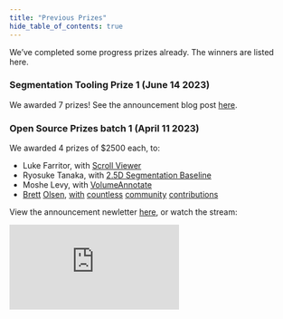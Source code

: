 ```yaml
---
title: "Previous Prizes"
hide_table_of_contents: true
---
```


<head>
  <html data-theme="dark" />

  <meta
    name="description"
    content="A $1,000,000+ machine learning and computer vision competition"
  />

  <meta property="og:type" content="website" />
  <meta property="og:url" content="https://scrollprize.org" />
  <meta property="og:title" content="Vesuvius Challenge" />
  <meta
    property="og:description"
    content="A $1,000,000+ machine learning and computer vision competition"
  />
  <meta
    property="og:image"
    content="https://scrollprize.org/img/social/opengraph.jpg"
  />

  <meta property="twitter:card" content="summary_large_image" />
  <meta property="twitter:url" content="https://scrollprize.org" />
  <meta property="twitter:title" content="Vesuvius Challenge" />
  <meta
    property="twitter:description"
    content="A $1,000,000+ machine learning and computer vision competition"
  />
  <meta
    property="twitter:image"
    content="https://scrollprize.org/img/social/opengraph.jpg"
  />
</head>

We’ve completed some progress prizes already. The winners are listed here.

### Segmentation Tooling Prize 1 (June 14 2023)

We awarded 7 prizes! See the announcement blog post [here](https://scrollprize.substack.com/p/segmentation-tooling-winners-new).

### Open Source Prizes batch 1 (April 11 2023)

We awarded 4 prizes of $2500 each, to:

* Luke Farritor, with [Scroll Viewer](https://github.com/lukeboi/scroll-viewer)
* Ryosuke Tanaka, with [2.5D Segmentation Baseline](https://www.kaggle.com/code/tanakar/2-5d-segmentaion-baseline-inference)
* Moshe Levy, with [VolumeAnnotate](https://github.com/MosheLevy20/VolumeAnnotate)
* [Brett](https://github.com/caethan/vesuvius_image) [Olsen](https://www.kaggle.com/code/brettolsen/efficient-image-loading-with-zarr), [with](https://www.kaggle.com/code/brettolsen/fast-efficient-image-storing-and-manipulation) [countless](https://www.kaggle.com/code/brettolsen/improving-performance-with-l1-hessian-denoising) [community](https://www.kaggle.com/code/brettolsen/adaptive-threshold-selection-using-feature-sizes) [contributions](https://www.kaggle.com/code/brettolsen/batch-loading-of-image-data)

View the announcement newletter [here](https://scrollprize.substack.com/p/first-prizes-awarded-open-source), or watch the stream:

<iframe className="w-[100%] mb-4 aspect-video" src="https://www.youtube.com/embed/_LBI0DtTl80"  title="YouTube video player" frameBorder="0" allow="accelerometer; autoplay; clipboard-write; encrypted-media; gyroscope; picture-in-picture; web-share" allowFullScreen></iframe>
